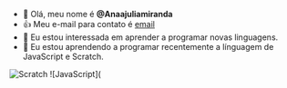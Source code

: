 - 👋 Olá, meu nome é **@Anaajuliamiranda**
- 👍 Meu e-mail para contato é [email](julia.miranda.ana@escola.pr.gov.br)
- 👀 Eu estou interessada em aprender a programar novas linguagens.
- 🌱 Eu estou aprendendo a programar recentemente a línguagem de JavaScript e Scratch.

![Scratch](https://scratch.mit.edu/)
![JavaScript](
